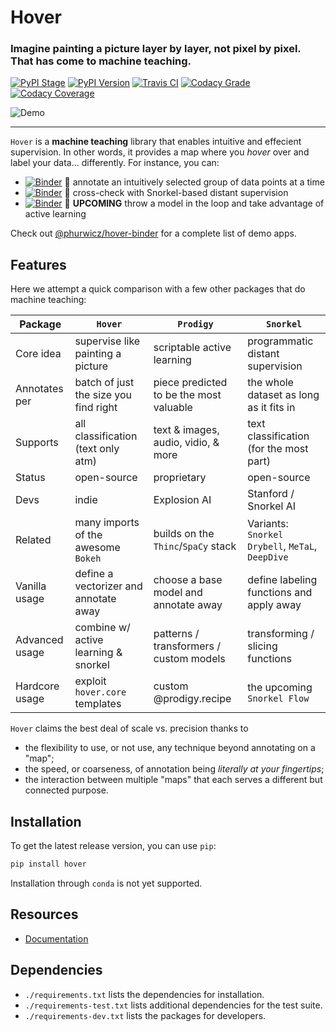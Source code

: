 # Hover

### Imagine painting a picture layer by layer, not pixel by pixel. That has come to machine teaching.

[![PyPI Stage](https://img.shields.io/pypi/status/hover?style=for-the-badge)](https://pypi.org)
[![PyPI Version](https://img.shields.io/pypi/v/hover?style=for-the-badge)](https://pypi.org)
[![Travis CI](https://img.shields.io/travis/com/phurwicz/hover/main?style=for-the-badge)](https://travis-ci.com)
[![Codacy Grade](https://img.shields.io/codacy/grade/689827d9077b43ac8721c7658d122d1a?style=for-the-badge)](https://www.codacy.com)
[![Codacy Coverage](https://img.shields.io/codacy/coverage/689827d9077b43ac8721c7658d122d1a/main?style=for-the-badge)](https://www.codacy.com)

![Demo](docs/images/app-linked-annotator.gif)

----

`Hover` is a **machine teaching** library that enables intuitive and effecient supervision. In other words, it provides a map where you _hover_ over and label your data... differently. For instance, you can:

-   [![Binder](https://mybinder.org/badge_logo.svg)](https://mybinder.org/v2/gh/phurwicz/hover-binder/master?urlpath=/proxy/5006/app-simple-annotator) :seedling: annotate an intuitively selected group of data points at a time
-   [![Binder](https://mybinder.org/badge_logo.svg)](https://mybinder.org/v2/gh/phurwicz/hover-binder/master?urlpath=/proxy/5006/app-snorkel-annotator) :whale: cross-check with Snorkel-based distant supervision
-   [![Binder](https://mybinder.org/badge_logo.svg)](https://mybinder.org/v2/gh/phurwicz/hover-binder/master?urlpath=/proxy/5006/app-active-annotator) :ferris_wheel: **UPCOMING** throw a model in the loop and take advantage of active learning

Check out [@phurwicz/hover-binder](https://github.com/phurwicz/hover-binder) for a complete list of demo apps.

## Features

Here we attempt a quick comparison with a few other packages that do machine teaching:

Package        | `Hover`                               | `Prodigy`                               | `Snorkel`
-------------- | ------------------------------------- | --------------------------------------- | -------------------------
Core idea      | supervise like painting a picture     | scriptable active learning              | programmatic distant supervision
Annotates per  | batch of just the size you find right | piece predicted to be the most valuable | the whole dataset as long as it fits in
Supports       | all classification (text only atm)    | text & images, audio, vidio, & more     | text classification (for the most part)
Status         | open-source                           | proprietary                             | open-source
Devs           | indie                                 | Explosion AI                            | Stanford / Snorkel AI
Related        | many imports of the awesome `Bokeh`   | builds on the `Thinc`/`SpaCy` stack     | Variants: `Snorkel Drybell`, `MeTaL`, `DeepDive`
Vanilla usage  | define a vectorizer and annotate away | choose a base model and annotate away   | define labeling functions and apply away
Advanced usage | combine w/ active learning & snorkel  | patterns / transformers / custom models | transforming / slicing functions
Hardcore usage | exploit `hover.core` templates        | custom @prodigy.recipe                  | the upcoming `Snorkel Flow`

`Hover` claims the best deal of scale vs. precision thanks to

-   the flexibility to use, or not use, any technique beyond annotating on a "map";
-   the speed, or coarseness, of annotation being _literally at your fingertips_;
-   the interaction between multiple "maps" that each serves a different but connected purpose.

## Installation

To get the latest release version, you can use `pip`:

```bash
pip install hover
```

Installation through `conda` is not yet supported.

## Resources

-   [Documentation](https://phurwicz.github.io/hover/)

## Dependencies

-   `./requirements.txt` lists the dependencies for installation.
-   `./requirements-test.txt` lists additional dependencies for the test suite.
-   `./requirements-dev.txt` lists the packages for developers.
